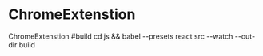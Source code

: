 # ChromeExtenstion
ChromeExtenstion
#build
cd js && babel --presets react src --watch --out-dir build
